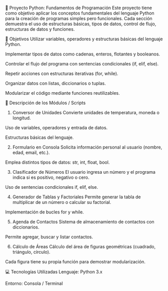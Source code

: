 🐍 Proyecto Python: Fundamentos de Programación
Este proyecto tiene como objetivo aplicar los conceptos fundamentales del lenguaje Python para la creación de programas simples pero funcionales. Cada sección demuestra el uso de estructuras básicas, tipos de datos, control de flujo, estructuras de datos y funciones.

📌 Objetivos
Utilizar variables, operadores y estructuras básicas del lenguaje Python.

Implementar tipos de datos como cadenas, enteros, flotantes y booleanos.

Controlar el flujo del programa con sentencias condicionales (if, elif, else).

Repetir acciones con estructuras iterativas (for, while).

Organizar datos con listas, diccionarios o tuplas.

Modularizar el código mediante funciones reutilizables.

🧩 Descripción de los Módulos / Scripts
1. Conversor de Unidades
Convierte unidades de temperatura, moneda o longitud.

Uso de variables, operadores y entrada de datos.

Estructuras básicas del lenguaje.

2. Formulario en Consola
Solicita información personal al usuario (nombre, edad, email, etc.).

Emplea distintos tipos de datos: str, int, float, bool.

3. Clasificador de Números
El usuario ingresa un número y el programa indica si es positivo, negativo o cero.

Uso de sentencias condicionales if, elif, else.

4. Generador de Tablas y Factoriales
Permite generar la tabla de multiplicar de un número o calcular su factorial.

Implementación de bucles for y while.

5. Agenda de Contactos
Sistema de almacenamiento de contactos con diccionarios.

Permite agregar, buscar y listar contactos.

6. Cálculo de Áreas
Cálculo del área de figuras geométricas (cuadrado, triángulo, círculo).

Cada figura tiene su propia función para demostrar modularización.

💻 Tecnologías Utilizadas
Lenguaje: Python 3.x

Entorno: Consola / Terminal
